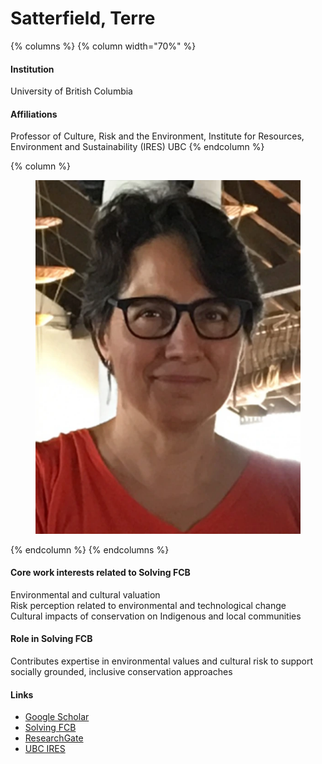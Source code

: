 # Satterfield, Terre

{% columns %}
{% column width="70%" %}
#### Institution

University of British Columbia

#### Affiliations

Professor of Culture, Risk and the Environment, Institute for Resources, Environment and Sustainability (IRES) UBC
{% endcolumn %}

{% column %}
<figure><img src="https://raw.githubusercontent.com/Solving-FCB/docs/refs/heads/main/.img/satterfield-t.webp" alt=""></figure>
{% endcolumn %}
{% endcolumns %}

#### Core work interests related to Solving FCB

Environmental and cultural valuation\
Risk perception related to environmental and technological change\
Cultural impacts of conservation on Indigenous and local communities

#### Role in Solving FCB

Contributes expertise in environmental values and cultural risk to support socially grounded, inclusive conservation approaches

#### Links

* [Google Scholar](https://scholar.google.com/citations?user=1nrd2msAAAAJ)
* [Solving FCB](https://solvingfcb.org/people/satterfield-t/)
* [ResearchGate](https://www.researchgate.net/profile/Terre-Satterfield)
* [UBC IRES](https://ires.ubc.ca/person/terre-satterfield/)
